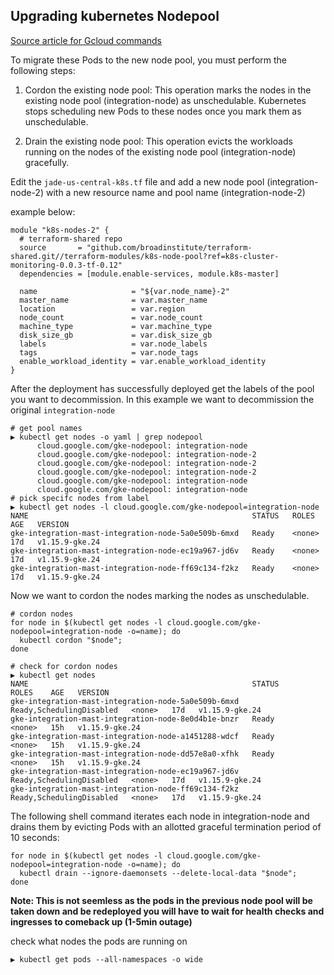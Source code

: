 ## Upgrading kubernetes Nodepool

[Source article for Gcloud commands](https://cloud.google.com/kubernetes-engine/docs/tutorials/migrating-node-pool)

To migrate these Pods to the new node pool, you must perform the following steps:

1. Cordon the existing node pool: This operation marks the nodes in the existing node pool (integration-node) as unschedulable. Kubernetes stops scheduling new Pods to these nodes once you mark them as unschedulable.

2. Drain the existing node pool: This operation evicts the workloads running on the nodes of the existing node pool (integration-node) gracefully.

Edit the `jade-us-central-k8s.tf` file and add a new node pool (integration-node-2) with a new resource name and pool name (integration-node-2)

example below:

```
module "k8s-nodes-2" {
  # terraform-shared repo
  source       = "github.com/broadinstitute/terraform-shared.git//terraform-modules/k8s-node-pool?ref=k8s-cluster-monitoring-0.0.3-tf-0.12"
  dependencies = [module.enable-services, module.k8s-master]

  name                     = "${var.node_name}-2"
  master_name              = var.master_name
  location                 = var.region
  node_count               = var.node_count
  machine_type             = var.machine_type
  disk_size_gb             = var.disk_size_gb
  labels                   = var.node_labels
  tags                     = var.node_tags
  enable_workload_identity = var.enable_workload_identity
}
```
After the deployment has successfully deployed get the labels of the pool you want to decommission. In this example we want to decommission the original `integration-node`
```
# get pool names
▶ kubectl get nodes -o yaml | grep nodepool
      cloud.google.com/gke-nodepool: integration-node
      cloud.google.com/gke-nodepool: integration-node-2
      cloud.google.com/gke-nodepool: integration-node-2
      cloud.google.com/gke-nodepool: integration-node-2
      cloud.google.com/gke-nodepool: integration-node
      cloud.google.com/gke-nodepool: integration-node
# pick specifc nodes from label
▶ kubectl get nodes -l cloud.google.com/gke-nodepool=integration-node
NAME                                                  STATUS   ROLES    AGE   VERSION
gke-integration-mast-integration-node-5a0e509b-6mxd   Ready    <none>   17d   v1.15.9-gke.24
gke-integration-mast-integration-node-ec19a967-jd6v   Ready    <none>   17d   v1.15.9-gke.24
gke-integration-mast-integration-node-ff69c134-f2kz   Ready    <none>   17d   v1.15.9-gke.24
```
Now we want to cordon the nodes marking the nodes as unschedulable.

```
# cordon nodes
for node in $(kubectl get nodes -l cloud.google.com/gke-nodepool=integration-node -o=name); do
  kubectl cordon "$node";
done

# check for cordon nodes
▶ kubectl get nodes
NAME                                                  STATUS                     ROLES    AGE   VERSION
gke-integration-mast-integration-node-5a0e509b-6mxd   Ready,SchedulingDisabled   <none>   17d   v1.15.9-gke.24
gke-integration-mast-integration-node-8e0d4b1e-bnzr   Ready                      <none>   15h   v1.15.9-gke.24
gke-integration-mast-integration-node-a1451288-wdcf   Ready                      <none>   15h   v1.15.9-gke.24
gke-integration-mast-integration-node-dd57e8a0-xfhk   Ready                      <none>   15h   v1.15.9-gke.24
gke-integration-mast-integration-node-ec19a967-jd6v   Ready,SchedulingDisabled   <none>   17d   v1.15.9-gke.24
gke-integration-mast-integration-node-ff69c134-f2kz   Ready,SchedulingDisabled   <none>   17d   v1.15.9-gke.24
```
The following shell command iterates each node in integration-node and drains them by evicting Pods with an allotted graceful termination period of 10 seconds:
```
for node in $(kubectl get nodes -l cloud.google.com/gke-nodepool=integration-node -o=name); do
  kubectl drain --ignore-daemonsets --delete-local-data "$node";
done
```
**Note: This is not seemless as the pods in the previous node pool will be taken down and be redeployed you will have to wait for health checks and ingresses to comeback up (1-5min outage)**

check what nodes the pods are running on
```
▶ kubectl get pods --all-namespaces -o wide
```
